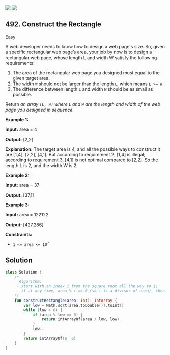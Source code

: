 [![](https://img.shields.io/github/stars/javadev/LeetCode-in-Kotlin?label=Stars&style=flat-square)](https://github.com/javadev/LeetCode-in-Kotlin)
[![](https://img.shields.io/github/forks/javadev/LeetCode-in-Kotlin?label=Fork%20me%20on%20GitHub%20&style=flat-square)](https://github.com/javadev/LeetCode-in-Kotlin/fork)

## 492\. Construct the Rectangle

Easy

A web developer needs to know how to design a web page's size. So, given a specific rectangular web page’s area, your job by now is to design a rectangular web page, whose length L and width W satisfy the following requirements:

1.  The area of the rectangular web page you designed must equal to the given target area.
2.  The width `W` should not be larger than the length `L`, which means `L >= W`.
3.  The difference between length `L` and width `W` should be as small as possible.

Return _an array `[L, W]` where `L` and `W` are the length and width of the web page you designed in sequence._

**Example 1:**

**Input:** area = 4

**Output:** [2,2]

**Explanation:** The target area is 4, and all the possible ways to construct it are [1,4], [2,2], [4,1]. But according to requirement 2, [1,4] is illegal; according to requirement 3, [4,1] is not optimal compared to [2,2]. So the length L is 2, and the width W is 2.

**Example 2:**

**Input:** area = 37

**Output:** [37,1]

**Example 3:**

**Input:** area = 122122

**Output:** [427,286]

**Constraints:**

*   <code>1 <= area <= 10<sup>7</sup></code>

## Solution

```kotlin
class Solution {
    /*
      Algorithm:
     - start with an index i from the square root all the way to 1;
     - if at any time, area % i == 0 (so i is a divisor of area), then it's the closest solution.
    */
    fun constructRectangle(area: Int): IntArray {
        var low = Math.sqrt(area.toDouble()).toInt()
        while (low > 0) {
            if (area % low == 0) {
                return intArrayOf(area / low, low)
            }
            low--
        }
        return intArrayOf(0, 0)
    }
}
```